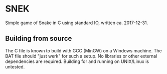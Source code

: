 # SNEK

Simple game of Snake in C using standard IO, written ca. 2017-12-31.

## Building from source

The C file is known to build with GCC (MinGW) on a Windows machine.
The BAT file should "just werk" for such a setup.
No libraries or other external dependencies are required.
Building for and running on UNIX/Linux is untested.

